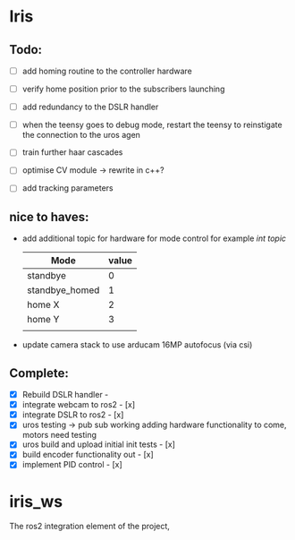 # Iris

## Todo:

- [ ] add homing routine to the controller hardware 
- [ ] verify home position prior to the subscribers launching
- [ ] add redundancy to the DSLR handler 
- [ ] when the teensy goes to debug mode, restart the teensy to reinstigate the connection to the uros agen
- [ ] train further haar cascades 
- [ ] optimise CV module -> rewrite in c++? 
- [ ] add tracking parameters 




## nice to haves:

- add additional topic for hardware for mode control for example 
    *int topic*
  
   | Mode           | value |
   |----------------|-------|
   | standbye       |   0   |
   | standbye_homed |   1   |
   | home X         |   2   |
   | home Y         |   3   |
   |                |       |

- update camera stack to use arducam 16MP autofocus (via csi)

## Complete:

- [x] Rebuild DSLR handler -  
- [x] integrate webcam to ros2 - [x] 
- [x] integrate DSLR to ros2 - [x] 
- [x] uros testing -> pub sub working adding hardware functionality to come, motors need testing 
- [x] uros build and upload initial init tests - [x]
- [x] build encoder functionality out - [x]
- [x] implement PID control - [x]

# iris_ws 
The ros2 integration element of the project, 
